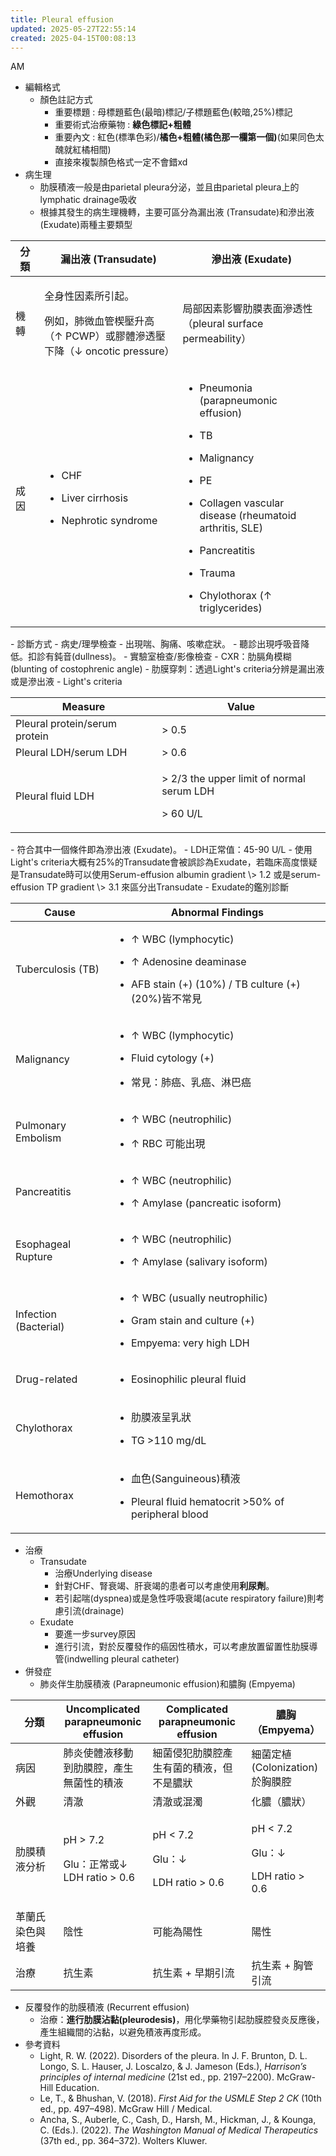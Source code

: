 ```yaml
---
title: Pleural effusion
updated: 2025-05-27T22:55:14
created: 2025-04-15T00:08:13
---
```


AM

- 編輯格式
  - 顏色註記方式
    - 重要標題 : 母標題藍色(最暗)標記/子標題藍色(較暗,25%)標記
    - 重要術式治療藥物 : **綠色標記+粗體**
    - 重要內文 : 紅色(標準色彩)/**橘色+粗體(橘色那一欄第一個)**(如果同色太醜就紅橘相間)
    - 直接來複製顏色格式一定不會錯xd
- 病生理
  - 肋膜積液一般是由parietal pleura分泌，並且由parietal pleura上的lymphatic drainage吸收
  - 根據其發生的病生理機轉，主要可區分為漏出液 (Transudate)和滲出液 (Exudate)兩種主要類型
<table>
<colgroup>
<col style="width: 9%" />
<col style="width: 43%" />
<col style="width: 46%" />
</colgroup>
<thead>
<tr class="header">
<th>分類</th>
<th>漏出液 (Transudate)</th>
<th>滲出液 (Exudate)</th>
</tr>
</thead>
<tbody>
<tr class="odd">
<td>機轉</td>
<td><p>全身性因素所引起。</p>
<p>例如，肺微血管楔壓升高（↑ PCWP）或膠體滲透壓下降（↓ oncotic pressure）</p></td>
<td>局部因素影響肋膜表面滲透性（pleural surface permeability）</td>
</tr>
<tr class="even">
<td>成因</td>
<td><ul>
<li><p>CHF</p></li>
<li><p>Liver cirrhosis</p></li>
<li><p>Nephrotic syndrome</p></li>
</ul></td>
<td><ul>
<li><p>Pneumonia (parapneumonic effusion)</p></li>
<li><p>TB</p></li>
<li><p>Malignancy</p></li>
<li><p>PE</p></li>
<li><p>Collagen vascular disease (rheumatoid arthritis, SLE)</p></li>
<li><p>Pancreatitis</p></li>
<li><p>Trauma</p></li>
<li><p>Chylothorax (↑ triglycerides)</p></li>
</ul></td>
</tr>
</tbody>
</table>
- 診斷方式
  - 病史/理學檢查
    - 出現喘、胸痛、咳嗽症狀。
    - 聽診出現呼吸音降低。扣診有鈍音(dullness)。
  - 實驗室檢查/影像檢查
    - CXR：肋膈角模糊 (blunting of costophrenic angle)
    - 肋膜穿刺：透過Light's criteria分辨是漏出液或是滲出液
  - Light's criteria
<table>
<colgroup>
<col style="width: 46%" />
<col style="width: 53%" />
</colgroup>
<thead>
<tr class="header">
<th><strong>Measure</strong></th>
<th><strong>Value</strong></th>
</tr>
</thead>
<tbody>
<tr class="odd">
<td>Pleural protein/serum protein</td>
<td>&gt; 0.5</td>
</tr>
<tr class="even">
<td>Pleural LDH/serum LDH</td>
<td>&gt; 0.6</td>
</tr>
<tr class="odd">
<td>Pleural fluid LDH</td>
<td><p>&gt; 2/3 the upper limit of normal serum LDH</p>
<p>&gt; 60 U/L</p></td>
</tr>
</tbody>
</table>
- 符合其中一個條件即為滲出液 (Exudate)。
- LDH正常值：45-90 U/L
- 使用Light's criteria大概有25%的Transudate會被誤診為Exudate，若臨床高度懷疑是Transudate時可以使用Serum-effusion albumin gradient \> 1.2 或是serum-effusion TP gradient \> 3.1 來區分出Transudate
- Exudate的鑑別診斷
<table>
<colgroup>
<col style="width: 31%" />
<col style="width: 68%" />
</colgroup>
<thead>
<tr class="header">
<th><strong>Cause</strong></th>
<th><strong>Abnormal Findings</strong></th>
</tr>
</thead>
<tbody>
<tr class="odd">
<td>Tuberculosis (TB)</td>
<td><ul>
<li><p>↑ WBC (lymphocytic)</p></li>
<li><p>↑ Adenosine deaminase</p></li>
<li><p>AFB stain (+) (10%) / TB culture (+) (20%)皆不常見</p></li>
</ul></td>
</tr>
<tr class="even">
<td>Malignancy</td>
<td><ul>
<li><p>↑ WBC (lymphocytic)</p></li>
<li><p>Fluid cytology (+)</p></li>
<li><p>常見：肺癌、乳癌、淋巴癌</p></li>
</ul></td>
</tr>
<tr class="odd">
<td>Pulmonary Embolism</td>
<td><ul>
<li><p>↑ WBC (neutrophilic)</p></li>
<li><p>↑ RBC 可能出現</p></li>
</ul></td>
</tr>
<tr class="even">
<td>Pancreatitis</td>
<td><ul>
<li><p>↑ WBC (neutrophilic)</p></li>
<li><p>↑ Amylase (pancreatic isoform)</p></li>
</ul></td>
</tr>
<tr class="odd">
<td>Esophageal Rupture</td>
<td><ul>
<li><p>↑ WBC (neutrophilic)</p></li>
<li><p>↑ Amylase (salivary isoform)</p></li>
</ul></td>
</tr>
<tr class="even">
<td>Infection (Bacterial)</td>
<td><ul>
<li><p>↑ WBC (usually neutrophilic)</p></li>
<li><p>Gram stain and culture (+)</p></li>
<li><p>Empyema: very high LDH</p></li>
</ul></td>
</tr>
<tr class="odd">
<td>Drug-related</td>
<td><ul>
<li><p>Eosinophilic pleural fluid</p></li>
</ul></td>
</tr>
<tr class="even">
<td>Chylothorax</td>
<td><ul>
<li><p>肋膜液呈乳狀</p></li>
<li><p>TG &gt;110 mg/dL</p></li>
</ul></td>
</tr>
<tr class="odd">
<td>Hemothorax</td>
<td><ul>
<li><p>血色(Sanguineous)積液</p></li>
<li><p>Pleural fluid hematocrit &gt;50% of peripheral blood</p></li>
</ul></td>
</tr>
</tbody>
</table>

- 治療
  - Transudate
    - 治療Underlying disease
    - 針對CHF、腎衰竭、肝衰竭的患者可以考慮使用**利尿劑**。
    - 若引起喘(dyspnea)或是急性呼吸衰竭(acute respiratory failure)則考慮引流(drainage)
  - Exudate
    - 要進一步survey原因
    - 進行引流，對於反覆發作的癌因性積水，可以考慮放置留置性肋膜導管(indwelling pleural catheter)
- 併發症
  - 肺炎伴生肋膜積液 (Parapneumonic effusion)和膿胸 (Empyema)
<table>
<colgroup>
<col style="width: 15%" />
<col style="width: 28%" />
<col style="width: 31%" />
<col style="width: 24%" />
</colgroup>
<thead>
<tr class="header">
<th>分類</th>
<th>Uncomplicated parapneumonic effusion</th>
<th>Complicated parapneumonic effusion</th>
<th>膿胸（Empyema）</th>
</tr>
</thead>
<tbody>
<tr class="odd">
<td>病因</td>
<td>肺炎使體液移動到肋膜腔，產生無菌性的積液</td>
<td>細菌侵犯肋膜腔產生有菌的積液，但不是膿狀</td>
<td>細菌定植(Colonization)於胸膜腔</td>
</tr>
<tr class="even">
<td>外觀</td>
<td>清澈</td>
<td>清澈或混濁</td>
<td>化膿（膿狀）</td>
</tr>
<tr class="odd">
<td>肋膜積液分析</td>
<td><p>pH &gt; 7.2</p>
<p>Glu：正常或↓<br />
LDH ratio &gt; 0.6</p></td>
<td><p>pH &lt; 7.2</p>
<p>Glu：↓</p>
<p>LDH ratio &gt; 0.6</p></td>
<td><p>pH &lt; 7.2</p>
<p>Glu：↓</p>
<p>LDH ratio &gt; 0.6</p></td>
</tr>
<tr class="even">
<td>革蘭氏染色與培養</td>
<td>陰性</td>
<td>可能為陽性</td>
<td>陽性</td>
</tr>
<tr class="odd">
<td>治療</td>
<td>抗生素</td>
<td>抗生素 + 早期引流</td>
<td>抗生素 + 胸管引流</td>
</tr>
</tbody>
</table>

- 反覆發作的肋膜積液 (Recurrent effusion)
  - 治療：**進行肋膜沾黏(pleurodesis)**，用化學藥物引起肋膜腔發炎反應後，產生組織間的沾黏，以避免積液再度形成。
- 參考資料
  - Light, R. W. (2022). Disorders of the pleura. In J. F. Brunton, D. L. Longo, S. L. Hauser, J. Loscalzo, & J. Jameson (Eds.), *Harrison’s principles of internal medicine* (21st ed., pp. 2197–2200). McGraw-Hill Education.
  - Le, T., & Bhushan, V. (2018). *First Aid for the USMLE Step 2 CK* (10th ed., pp. 497–498). McGraw Hill / Medical.
  - Ancha, S., Auberle, C., Cash, D., Harsh, M., Hickman, J., & Kounga, C. (Eds.). (2022). *The Washington Manual of Medical Therapeutics* (37th ed., pp. 364–372). Wolters Kluwer.
